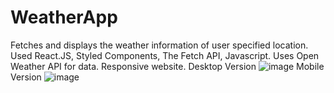 # WeatherApp
Fetches and displays the weather information of user specified location.
Used React.JS, Styled Components, The Fetch API, Javascript. 
Uses Open Weather API for data.
Responsive website.
Desktop Version
![image](https://user-images.githubusercontent.com/110760457/223718895-d7c80bb9-77de-4ef6-bd77-a48270eb0ef9.png)
Mobile Version
![image](https://user-images.githubusercontent.com/110760457/223719082-3b340ae2-ef9f-4b6b-ae32-e9a2252c5e83.png)
